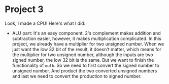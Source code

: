 # Project 3

Look, I made a CPU! Here's what I did:

+ ALU part: It's an easy component. 2's complement makes addition
and subtraction easier, however, it makes multiplication complicated.
In this project, we already have a multiplier for two unsigned number.
When we just want the low 32 bit of the result, it doesn't matter, which
means for the multiplier for two unsigned number, although the inputs are
two signed number, the low 32 bit is the same. But we want to finish the
functionality of `mulh`. So we need to first convert the signed number to
unsigned number. And product the two converted unsigned numbers and last
we need to convert the production to signed number.
